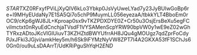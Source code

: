 $START$XZ0RFxyfPViLjXyQIV6kLo3Ybkp0JsVyUweLYad7y23JyBUlwGoBp6re+I9MHyEUdaNy7E1SA5Qi7o5chP9MuymLL056eyezaA/tbkkYLT4BboEm0rOC9/cKp6gWJ8JL+Kproap0sx9vTKZPDXDYE0Z+Cr50u3OsjErsBeXu5egFCviImctxt0nRyuEdCnchjaTVsdF1VYSAMenScpYRW90bpVW0y1wE9eZ02wGhTYRxzADtoJKcVIGlUiuvT3KZHZtdBWYUfrrAH8JQu4gMOUgz7qdZprFoCdyPJxJFki3JGjvi/amkHey5m/h6Sk9iFYMzNyVW8ZPT7I4A2GKXA53fF1SChJs60Gn0/ou9uLsDAArrT/UdKRiPguShYqH2$END$